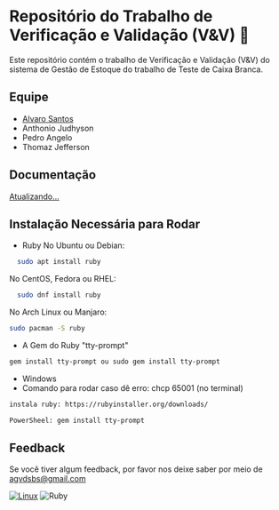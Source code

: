 # Repositório do Trabalho de Verificação e Validação (V&V) 🔆
Este repositório contém o trabalho de Verificação e Validação (V&V) do sistema de Gestão de Estoque do trabalho de Teste de Caixa Branca. 
## Equipe

- [Alvaro Santos](https://www.github.com/contrasov)
- Anthonio Judhyson
- Pedro Angelo
- Thomaz Jefferson
## Documentação

[Atualizando...](https://link-da-documentação)


## Instalação Necessária para Rodar

- Ruby
No Ubuntu ou Debian:
```bash
  sudo apt install ruby
```
No CentOS, Fedora ou RHEL:
```bash
  sudo dnf install ruby
```
No Arch Linux ou Manjaro:
```bash
sudo pacman -S ruby
```
- A Gem do Ruby "tty-prompt"
```bash
gem install tty-prompt ou sudo gem install tty-prompt
```

- Windows
- Comando para rodar caso dê erro: chcp 65001 (no terminal)
```bash
instala ruby: https://rubyinstaller.org/downloads/
```
```bash
PowerSheel: gem install tty-prompt
```
## Feedback

Se você tiver algum feedback, por favor nos deixe saber por meio de agvdsbs@gmail.com



[![Linux](https://img.shields.io/badge/Linux-FCC624?style=for-the-badge&logo=linux&logoColor=black)](https://www.linux.org/)
![Ruby](https://img.shields.io/badge/Ruby-CC342D?style=for-the-badge&logo=ruby&logoColor=white)
